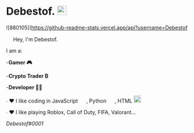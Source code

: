 # Debestof. <img src ="https://cdn.discordapp.com/attachments/888689841590636547/888691151585017886/888690452897865748.png" height="25" width="25">
![880105](https://github-readme-stats.vercel.app/api?username=Debestof

<img src ="https://cdn.discordapp.com/attachments/888689841590636547/888692990011383826/888690837939159051.gif" height="15" width="15"> Hey, I'm Debestof. 

I am a:

-**Gamer 🎮**

-**Crypto Trader ₿**

-**Developer 👨‍💻**


∙ ❤ I like coding in JavaScript <img src ="https://cdn.discordapp.com/attachments/888689841590636547/888692353878089749/888690008393916416.png" height="15" width="15"> , Python <img src = "https://cdn.discordapp.com/attachments/888689841590636547/888694407157661746/888689963787513867.png" height="15" width="15"> , HTML <img src ="https://camo.githubusercontent.com/2f38f188bdbff3629fb0ca293d98e3f47b46c66d1b4c0126a0e1b881ef338792/68747470733a2f2f63646e2e646973636f72646170702e636f6d2f6174746163686d656e74732f3932303030363733363534353436343338302f3932303030383735363239393938303830302f4f746865722d68746d6c2d352d69636f6e2e706e67" height="20" width="20">


∙ ❤ I like playing Roblox, Call of Duty, FIFA, Valorant...








*Debestof#0001*
